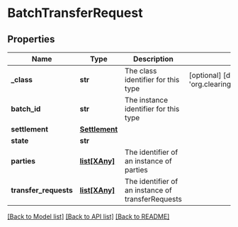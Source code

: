 # BatchTransferRequest

## Properties
Name | Type | Description | Notes
------------ | ------------- | ------------- | -------------
**_class** | **str** | The class identifier for this type | [optional] [default to 'org.clearing.BatchTransferRequest']
**batch_id** | **str** | The instance identifier for this type | 
**settlement** | [**Settlement**](Settlement.md) |  | 
**state** | **str** |  | 
**parties** | [**list[XAny]**](XAny.md) | The identifier of an instance of parties | 
**transfer_requests** | [**list[XAny]**](XAny.md) | The identifier of an instance of transferRequests | 

[[Back to Model list]](../README.md#documentation-for-models) [[Back to API list]](../README.md#documentation-for-api-endpoints) [[Back to README]](../README.md)


